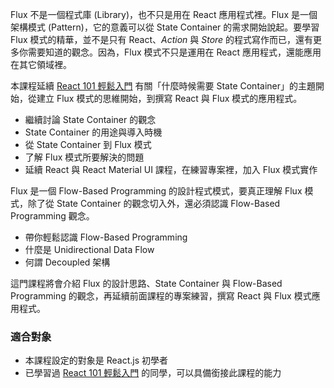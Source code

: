 Flux 不是一個程式庫 (Library)，也不只是用在 React 應用程式裡。Flux 是一個架構模式 (Pattern)，它的意義可以從 State Container 的需求開始說起。要學習 Flux 模式的精華，並不是只有 React、*Action* 與 *Store* 的程式寫作而已，還有更多你需要知道的觀念。因為，Flux 模式不只是運用在 React 應用程式，還能應用在其它領域裡。

本課程延續 [React 101 輕鬆入門](https://www.mokoversity.com/course/React/React-101-Online) 有關「什麼時候需要 State Container」的主題開始，從建立 Flux 模式的思維開始，到撰寫 React 與 Flux 模式的應用程式。

* 繼續討論 State Container 的觀念
* State Container 的用途與導入時機
* 從 State Container 到 Flux 模式
* 了解 Flux 模式所要解決的問題
* 延續 React 與 React Material UI 課程，在練習專案裡，加入 Flux 模式實作

Flux 是一個 Flow-Based Programming 的設計程式模式，要真正理解 Flux 模式，除了從 State Container 的觀念切入外，還必須認識 Flow-Based Programming 觀念。

* 帶你輕鬆認識 Flow-Based Programming
* 什麼是 Unidirectional Data Flow
* 何謂 Decoupled 架構

這門課程將會介紹 Flux 的設計思路、State Container 與 Flow-Based Programming 的觀念，再延續前面課程的專案練習，撰寫 React 與 Flux 模式應用程式。

### 適合對象

* 本課程設定的對象是 React.js 初學者
* 已學習過 [React 101 輕鬆入門](https://www.mokoversity.com/course/React/React-101-Online) 的同學，可以具備銜接此課程的能力


